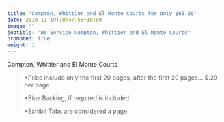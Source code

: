 ```yaml
---
title: "Compton, Whittier and El Monte Courts for only $65.00"
date: 2018-11-19T10:47:58+10:00
image: ""
jobtitle: "We Service Compton, Whittier and El Monte Courts"
promoted: true
weight: 1
---
```


Compton, Whittier and El Monte Courts

> *Price include only the first 20 pages, after the first 20 pages….$.20 per page
> 
> *Blue Backing, if required is included.
>
> *Exhibit Tabs are considered a page. 
